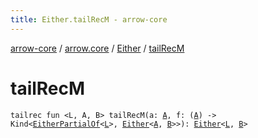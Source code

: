 ```yaml
---
title: Either.tailRecM - arrow-core
---
```


[arrow-core](../../index.html) / [arrow.core](../index.html) / [Either](index.html) / [tailRecM](./tail-rec-m.html)

# tailRecM

`tailrec fun <L, A, B> tailRecM(a: `[`A`](tail-rec-m.html#A)`, f: (`[`A`](tail-rec-m.html#A)`) -> Kind<`[`EitherPartialOf`](../-either-partial-of.html)`<`[`L`](tail-rec-m.html#L)`>, `[`Either`](index.html)`<`[`A`](tail-rec-m.html#A)`, `[`B`](tail-rec-m.html#B)`>>): `[`Either`](index.html)`<`[`L`](tail-rec-m.html#L)`, `[`B`](tail-rec-m.html#B)`>`